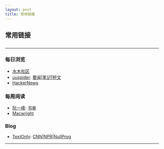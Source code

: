 ```yaml
---
layout: post
title: 常用链接
---
```

## 常用链接

<h2 id="top"></h2>

***

### 每日浏览
*   [水木社区][ref1]
*   [uuspider][ref2]: [要闻][ref3]\|[笔记][ref4]\|[短文][ref5]
*   [HackerNews][ref9]
### 每周阅读
*   [阮一峰][ref6]: [书单][ref7]
*   [Macwright][ref8]
### Blog
*   [TextOnly][ref10]: [CNN][ref11]\|[NPR][ref12]\|[NullProg][ref13]

***

[ref13]:https://nullprogram.com/
[ref12]:http://lite.cnn.io/en
[ref11]:http://thin.npr.org/
[ref10]:https://sjmulder.nl/en/textonly.html
[ref1]:https://m.mysmth.net/index
[ref2]:http://about.uuspider.com/
[ref3]:http://news.uuspider.com/
[ref4]:http://m.uuspider.com/
[ref5]:http://read.uuspider.com/read
[ref6]:http://ruanyifeng.com/
[ref7]:https://github.com/ruanyf/reading-list
[ref8]:https://macwright.com/
[ref9]:https://news.ycombinator.com/news
